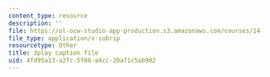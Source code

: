 ```yaml
---
content_type: resource
description: ''
file: https://ol-ocw-studio-app-production.s3.amazonaws.com/courses/14-01-principles-of-microeconomics-fall-2018/4fd95a13a2fc5f88a4cc20a71c5ab902_B6wI0CE4GjM.vtt
file_type: application/x-subrip
resourcetype: Other
title: 3play caption file
uid: 4fd95a13-a2fc-5f88-a4cc-20a71c5ab902
---
```

